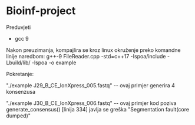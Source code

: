 # Bioinf-project

Preduvjeti
  - gcc 9

Nakon preuzimanja, kompajlira se kroz linux okruženje preko komandne linije naredbom:
  g++-9 FileReader.cpp -std=c++17 -Ispoa/include -Lbuild/lib/ -lspoa -o example
      

Pokretanje:

"./example J29_B_CE_IonXpress_005.fastq"
  -- ovaj primjer generira 4 konsenzusa
  
"./example J30_B_CE_IonXpress_006.fastq"
  -- ovaj primjer kod poziva generate_consensus() [linija 334] javlja se greška "Segmentation fault(core dumped)"
  
